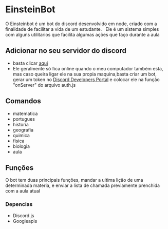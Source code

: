 # EinsteinBot
O Einsteinbot é um bot do discord desenvolvido em node, criado com a finalidade de facilitar a vida de um estudante.
&nbsp;
Ele é um sistema simples com alguns utilitarios que facilita algumas ações que faço durante a aula

## Adicionar no seu servidor do discord
- basta clicar [aqui](https://discord.com/api/oauth2/authorize?client_id=725872626416746497&permissions=8&scope=bot)
- Ele geralmente só fica online quando o meu computador também esta, mas caso queira ligar ele na sua propia maquina,basta criar um bot, gerar um token no [Discord Developers Portal](https://discord.com/developers/applications) e colocar ele na função "onServer" do arquivo auth.js

## Comandos
- matematica
- portugues
- historia
- geografia
- quimica
- fisica
- biologia
- aula


## Funções
O bot tem duas principais funções, mandar a ultima lição de uma determinada materia, e enviar a lista de chamada previamente prenchida com a aula atual

### Depencias
- Discord.js
- Googleapis

